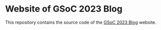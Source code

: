 # Website of GSoC 2023 Blog

This repository contains the source code of the
[GSoC 2023 Blog](https://github.com/trixi-framework) website.
